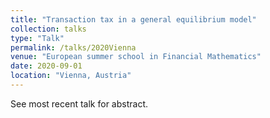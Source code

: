 ```yaml
---
title: "Transaction tax in a general equilibrium model"
collection: talks
type: "Talk"
permalink: /talks/2020Vienna
venue: "European summer school in Financial Mathematics"
date: 2020-09-01
location: "Vienna, Austria"
---
```


See most recent talk for abstract.